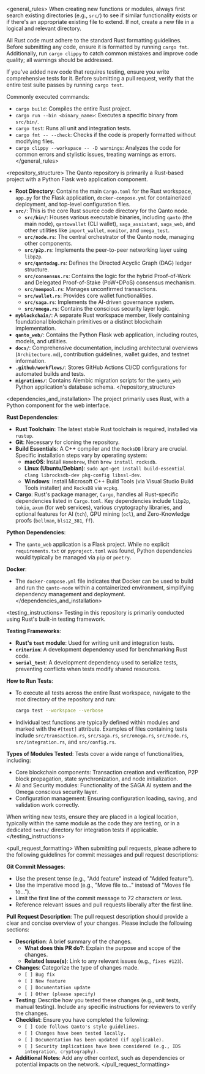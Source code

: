 <general_rules>
When creating new functions or modules, always first search existing directories (e.g., `src/`) to see if similar functionality exists or if there's an appropriate existing file to extend. If not, create a new file in a logical and relevant directory.

All Rust code must adhere to the standard Rust formatting guidelines. Before submitting any code, ensure it is formatted by running `cargo fmt`. Additionally, run `cargo clippy` to catch common mistakes and improve code quality; all warnings should be addressed.

If you've added new code that requires testing, ensure you write comprehensive tests for it. Before submitting a pull request, verify that the entire test suite passes by running `cargo test`.

Commonly executed commands:
- `cargo build`: Compiles the entire Rust project.
- `cargo run --bin <binary_name>`: Executes a specific binary from `src/bin/`.
- `cargo test`: Runs all unit and integration tests.
- `cargo fmt -- --check`: Checks if the code is properly formatted without modifying files.
- `cargo clippy --workspace -- -D warnings`: Analyzes the code for common errors and stylistic issues, treating warnings as errors.
</general_rules>

<repository_structure>
The Qanto repository is primarily a Rust-based project with a Python Flask web application component.

- **Root Directory**: Contains the main `Cargo.toml` for the Rust workspace, `app.py` for the Flask application, `docker-compose.yml` for containerized deployment, and top-level configuration files.
- **`src/`**: This is the core Rust source code directory for the Qanto node.
    - **`src/bin/`**: Houses various executable binaries, including `qanto` (the main node), `qantowallet` (CLI wallet), `saga_assistant`, `saga_web`, and other utilities like `import_wallet`, `monitor`, and `omega_test`.
    - **`src/node.rs`**: The central orchestrator of the Qanto node, managing other components.
    - **`src/p2p.rs`**: Implements the peer-to-peer networking layer using `libp2p`.
    - **`src/qantodag.rs`**: Defines the Directed Acyclic Graph (DAG) ledger structure.
    - **`src/consensus.rs`**: Contains the logic for the hybrid Proof-of-Work and Delegated Proof-of-Stake (PoW+DPoS) consensus mechanism.
    - **`src/mempool.rs`**: Manages unconfirmed transactions.
    - **`src/wallet.rs`**: Provides core wallet functionalities.
    - **`src/saga.rs`**: Implements the AI-driven governance system.
    - **`src/omega.rs`**: Contains the conscious security layer logic.
- **`myblockchain/`**: A separate Rust workspace member, likely containing foundational blockchain primitives or a distinct blockchain implementation.
- **`qanto_web/`**: Contains the Python Flask web application, including routes, models, and utilities.
- **`docs/`**: Comprehensive documentation, including architectural overviews (`Architecture.md`), contribution guidelines, wallet guides, and testnet information.
- **`.github/workflows/`**: Stores GitHub Actions CI/CD configurations for automated builds and tests.
- **`migrations/`**: Contains Alembic migration scripts for the `qanto_web` Python application's database schema.
</repository_structure>

<dependencies_and_installation>
The project primarily uses Rust, with a Python component for the web interface.

**Rust Dependencies**:
- **Rust Toolchain**: The latest stable Rust toolchain is required, installed via `rustup`.
- **Git**: Necessary for cloning the repository.
- **Build Essentials**: A C++ compiler and the `RocksDB` library are crucial. Specific installation steps vary by operating system:
    - **macOS**: Install `Homebrew`, then `brew install rocksdb`.
    - **Linux (Ubuntu/Debian)**: `sudo apt-get install build-essential clang librocksdb-dev pkg-config libssl-dev`.
    - **Windows**: Install Microsoft C++ Build Tools (via Visual Studio Build Tools installer) and `RocksDB` via `vcpkg`.
- **Cargo**: Rust's package manager, `Cargo`, handles all Rust-specific dependencies listed in `Cargo.toml`. Key dependencies include `libp2p`, `tokio`, `axum` (for web services), various cryptography libraries, and optional features for AI (`tch`), GPU mining (`ocl`), and Zero-Knowledge proofs (`bellman`, `bls12_381`, `ff`).

**Python Dependencies**:
- The `qanto_web` application is a Flask project. While no explicit `requirements.txt` or `pyproject.toml` was found, Python dependencies would typically be managed via `pip` or `poetry`.

**Docker**:
- The `docker-compose.yml` file indicates that Docker can be used to build and run the `qanto-node` within a containerized environment, simplifying dependency management and deployment.
</dependencies_and_installation>

<testing_instructions>
Testing in this repository is primarily conducted using Rust's built-in testing framework.

**Testing Frameworks**:
- **Rust's `test` module**: Used for writing unit and integration tests.
- **`criterion`**: A development dependency used for benchmarking Rust code.
- **`serial_test`**: A development dependency used to serialize tests, preventing conflicts when tests modify shared resources.

**How to Run Tests**:
- To execute all tests across the entire Rust workspace, navigate to the root directory of the repository and run:
    ```bash
    cargo test --workspace --verbose
    ```
- Individual test functions are typically defined within modules and marked with the `#[test]` attribute. Examples of files containing tests include `src/transaction.rs`, `src/saga.rs`, `src/omega.rs`, `src/node.rs`, `src/integration.rs`, and `src/config.rs`.

**Types of Modules Tested**:
Tests cover a wide range of functionalities, including:
- Core blockchain components: Transaction creation and verification, P2P block propagation, state synchronization, and node initialization.
- AI and Security modules: Functionality of the SAGA AI system and the Omega conscious security layer.
- Configuration management: Ensuring configuration loading, saving, and validation work correctly.

When writing new tests, ensure they are placed in a logical location, typically within the same module as the code they are testing, or in a dedicated `tests/` directory for integration tests if applicable.
</testing_instructions>

<pull_request_formatting>
When submitting pull requests, please adhere to the following guidelines for commit messages and pull request descriptions:

**Git Commit Messages**:
- Use the present tense (e.g., "Add feature" instead of "Added feature").
- Use the imperative mood (e.g., "Move file to..." instead of "Moves file to...").
- Limit the first line of the commit message to 72 characters or less.
- Reference relevant issues and pull requests liberally after the first line.

**Pull Request Description**:
The pull request description should provide a clear and concise overview of your changes. Please include the following sections:

- **Description**: A brief summary of the changes.
    - **What does this PR do?**: Explain the purpose and scope of the changes.
    - **Related Issue(s)**: Link to any relevant issues (e.g., `fixes #123`).
- **Changes**: Categorize the type of changes made.
    - `[ ] Bug fix`
    - `[ ] New feature`
    - `[ ] Documentation update`
    - `[ ] Other (please specify)`
- **Testing**: Describe how you tested these changes (e.g., unit tests, manual testing). Include any specific instructions for reviewers to verify the changes.
- **Checklist**: Ensure you have completed the following:
    - `[ ] Code follows Qanto's style guidelines.`
    - `[ ] Changes have been tested locally.`
    - `[ ] Documentation has been updated (if applicable).`
    - `[ ] Security implications have been considered (e.g., IDS integration, cryptography).`
- **Additional Notes**: Add any other context, such as dependencies or potential impacts on the network.
</pull_request_formatting>


